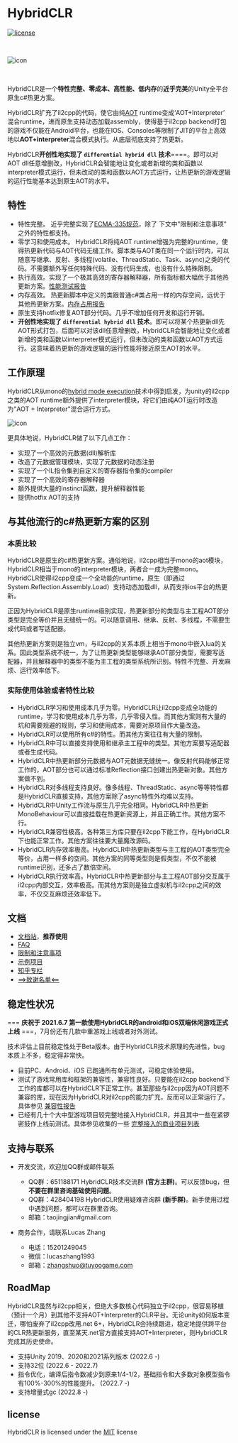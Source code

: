 
# HybridCLR

[![license](http://img.shields.io/badge/license-MIT-blue.svg)](https://github.com/focus-creative-games/HybridCLR/blob/main/LICENSE)

<br/>

![icon](docs/images/logo.png)

<br/>

HybridCLR是一个**特性完整、零成本、高性能、低内存**的**近乎完美**的Unity全平台原生c#热更方案。

HybridCLR扩充了il2cpp的代码，使它由纯[AOT](https://en.wikipedia.org/wiki/Ahead-of-time_compilation) runtime变成‘AOT+Interpreter’ 混合runtime，进而原生支持动态加载assembly，使得基于il2cpp backend打包的游戏不仅能在Android平台，也能在IOS、Consoles等限制了JIT的平台上高效地以**AOT+interpreter**混合模式执行。从底层彻底支持了热更新。

HybridCLR**开创性地实现了 `differential hybrid dll` 技术**====。即可以对AOT dll任意增删改，HybridCLR会智能地让变化或者新增的类和函数以interpreter模式运行，但未改动的类和函数以AOT方式运行，让热更新的游戏逻辑的运行性能基本达到原生AOT的水平。

## 特性

- 特性完整。 近乎完整实现了[ECMA-335规范](https://www.ecma-international.org/publications-and-standards/standards/ecma-335/)，除了 下文中"限制和注意事项" 之外的特性都支持。
- 零学习和使用成本。 HybridCLR将纯AOT runtime增强为完整的runtime，使得热更新代码与AOT代码无缝工作。脚本类与AOT类在同一个运行时内，可以随意写继承、反射、多线程(volatile、ThreadStatic、Task、async)之类的代码。不需要额外写任何特殊代码、没有代码生成，也没有什么特殊限制。
- 执行高效。实现了一个极其高效的寄存器解释器，所有指标都大幅优于其他热更新方案。[性能测试报告](https://focus-creative-games.github.io/HybridCLR/performance/benchmark/#性能测试报告)
- 内存高效。 热更新脚本中定义的类跟普通c#类占用一样的内存空间，远优于其他热更新方案。[内存占用报告](https://focus-creative-games.github.io/HybridCLR/performance/benchmark/#内存占用报告)
- 原生支持hotfix修复AOT部分代码。几乎不增加任何开发和运行开销。
- **开创性地实现了 `differential hybrid dll` 技术**。即可以将某个热更新dll先AOT形式打包，后面可以对该dll任意增删改，HybridCLR会智能地让变化或者新增的类和函数以interpreter模式运行，但未改动的类和函数以AOT方式运行。这意味着热更新的游戏逻辑的运行性能将接近原生AOT的水平。

## 工作原理

HybridCLR从mono的[hybrid mode execution](https://developpaper.com/new-net-interpreter-mono-has-arrived/)技术中得到启发，为unity的il2cpp之类的AOT runtime额外提供了interpreter模块，将它们由纯AOT运行时改造为"AOT + Interpreter"混合运行方式。

![icon](docs/images/architecture.png)

更具体地说，HybridCLR做了以下几点工作：

- 实现了一个高效的元数据(dll)解析库
- 改造了元数据管理模块，实现了元数据的动态注册
- 实现了一个IL指令集到自定义的寄存器指令集的compiler
- 实现了一个高效的寄存器解释器
- 额外提供大量的instinct函数，提升解释器性能
- 提供hotfix AOT的支持

## 与其他流行的c#热更新方案的区别

### 本质比较

HybridCLR是原生的c#热更新方案。通俗地说，il2cpp相当于mono的aot模块，HybridCLR相当于mono的interpreter模块，两者合一成为完整mono。HybridCLR使得il2cpp变成一个全功能的runtime，原生（即通过System.Reflection.Assembly.Load）支持动态加载dll，从而支持ios平台的热更新。

正因为HybridCLR是原生runtime级别实现，热更新部分的类型与主工程AOT部分类型是完全等价并且无缝统一的。可以随意调用、继承、反射、多线程，不需要生成代码或者写适配器。

其他热更新方案则是独立vm，与il2cpp的关系本质上相当于mono中嵌入lua的关系。因此类型系统不统一，为了让热更新类型能够继承AOT部分类型，需要写适配器，并且解释器中的类型不能为主工程的类型系统所识别。特性不完整、开发麻烦、运行效率低下。

### 实际使用体验或者特性比较

- HybridCLR学习和使用成本几乎为零。HybridCLR让il2cpp变成全功能的runtime，学习和使用成本几乎为零，几乎零侵入性。而其他方案则有大量的坑和需要规避的规则，学习和使用成本，需要对原项目作大量改造。
- HybridCLR可以使用所有c#的特性。而其他方案往往有大量的限制。
- HybridCLR中可以直接支持使用和继承主工程中的类型。其他方案要写适配器或者生成代码。
- HybridCLR中热更新部分元数据与AOT元数据无缝统一。像反射代码能够正常工作的，AOT部分也可以通过标准Reflection接口创建出热更新对象。其他方案做不到。
- HybridCLR对多线程支持良好。像多线程、ThreadStatic、async等等特性都是HybridCLR直接支持，其他方案除了async特性外均难以支持。
- HybridCLR中Unity工作流与原生几乎完全相同。HybridCLR中热更新MonoBehaviour可以直接挂载在热更新资源上，并且正确工作。其他方案不行。
- HybridCLR兼容性极高。各种第三方库只要在il2cpp下能工作，在HybridCLR下也能正常工作。其他方案往往要大量魔改源码。
- HybridCLR内存效率极高。HybridCLR中热更新类型与主工程的AOT类型完全等价，占用一样多的空间。其他方案的同等类型则是假类型，不仅不能被runtime识别，还多占了数倍空间。
- HybridCLR执行效率高。HybridCLR中热更新部分与主工程AOT部分交互属于il2cpp内部交互，效率极高。而其他方案则是独立虚拟机与il2cpp之间的效率，不仅交互麻烦还效率低下。

## 文档

- [文档站](https://focus-creative-games.github.io/)，**推荐使用**
- [FAQ](https://focus-creative-games.github.io/HybridCLR/faq/)
- [限制和注意事项](https://focus-creative-games.github.io/HybridCLR/performance/limit/)
- [示例项目](https://github.com/focus-creative-games/HybridCLR_trial)
- [知乎专栏](https://www.zhihu.com/column/c_1489549396035870720)
- [==>致谢名单<==](https://focus-creative-games.github.io/HybridCLR/donate/)

## 稳定性状况

=== **庆祝于 2021.6.7 第一款使用HybridCLR的android和iOS双端休闲游戏正式上线** ===，7月份还有几款中重游戏上线或者对外测试。

技术评估上目前稳定性处于Beta版本。由于HybridCLR技术原理的先进性，bug本质上不多，稳定得非常快。

- 目前PC、Android、iOS 已跑通所有单元测试，可稳定体验使用。
- 测试了游戏常用库和框架的兼容性，兼容性良好。只要能在il2cpp backend下工作的库都可以在HybridCLR下正常工作。甚至那些与il2cpp因为AOT问题不兼容的库，现在因为HybridCLR对il2cpp的能力扩充，反而可以正常运行了。具体参见 [兼容性报告](https://focus-creative-games.github.io/HybridCLR/performance/compatible/)
- 已经有几十个大中型游戏项目较完整地接入HybridCLR，并且其中一些在紧锣密鼓作上线前测试。具体参见收集的一些 [完整接入的商业项目列表](https://focus-creative-games.github.io/HybridCLR/ref_project/)

## 支持与联系

- 开发交流，欢迎加QQ群或邮件联系
  - QQ群：651188171 HybridCLR技术交流群 **(官方主群)**。可以反馈bug，但**不要在群里咨询基础使用问题**。
  - QQ群：428404198 HybridCLR使用疑难咨询群 **(新手群)**。新手使用过程中遇到问题，都可以在群里咨询。
  - 邮箱：taojingjian#gmail.com

- 商务合作，请联系Lucas Zhang
  - 电话：15201249045
  - 微信：lucaszhang1993
  - 邮箱：zhangshuo@tuyoogame.com

## RoadMap

HybridCLR虽然与il2cpp相关，但绝大多数核心代码独立于il2cpp，很容易移植（预计一个月）到其他不支持AOT+Interpreter的CLR平台。无论unity如何版本变迁，哪怕废弃了il2cpp改用.net 6+，HybridCLR会持续跟进，稳定地提供跨平台的CLR热更新服务，直至某天.net官方直接支持AOT+Interpreter，则HybridCLR完成其历史使命。

- 支持Unity 2019、2020和2021系列版本 (2022.6 -)
- 支持32位 (2022.6 - 2022.7)
- 指令优化，编译后指令数减少到原来1/4-1/2，基础指令和大多数对象模型指令有100%-300%的性能提升。 (2022.7 -)
- 支持增量式gc (2022.8 -)

## license

HybridCLR is licensed under the [MIT](https://github.com/focus-creative-games/HybridCLR/blob/main/LICENSE) license

